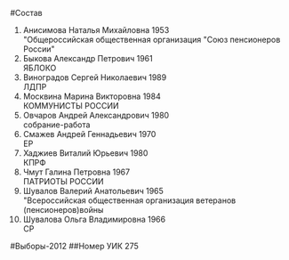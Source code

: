#Состав
1. Анисимова Наталья Михайловна 1953   
    "Общероссийская общественная организация "Союз пенсионеров России"
2. Быкова Александр Петрович 1961   
    ЯБЛОКО
3. Виноградов Сергей Николаевич 1989   
    ЛДПР
4. Москвина Марина Викторовна 1984   
    КОММУНИСТЫ РОССИИ
5. Овчаров Андрей Александрович 1980   
    собрание-работа
6. Смажев Андрей Геннадьевич 1970   
    ЕР
7. Хаджиев Виталий Юрьевич 1980   
    КПРФ
8. Чмут Галина Петровна 1967   
    ПАТРИОТЫ РОССИИ
9. Шувалов Валерий Анатольевич 1965   
    "Всероссийская общественная организация ветеранов (пенсионеров)войны
10. Шувалова Ольга Владимировна 1966   
    СР

#Выборы-2012
##Номер УИК
275
